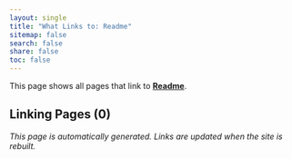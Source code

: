 ```yaml
---
layout: single
title: "What Links to: Readme"
sitemap: false
search: false
share: false
toc: false
---
```


This page shows all pages that link to **[Readme](/vendor/bundle/ruby/3.1.0/gems/jekyll-theme-architect-0.2.0/README/)**.

## Linking Pages (0)


*This page is automatically generated. Links are updated when the site is rebuilt.*
